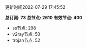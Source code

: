 更新时间2022-07-29 17:45:52

**总订阅: 73**
**总节点: 2610**
**有效节点: 400**
- ss节点: 298
- v2ray节点: 50
- trojan节点: 52
